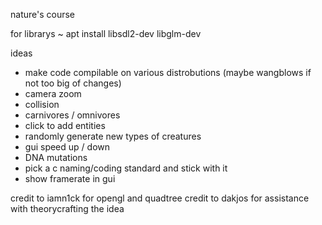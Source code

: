 nature's course

for librarys ~
apt install libsdl2-dev libglm-dev

ideas
- make code compilable on various distrobutions (maybe wangblows if not too big of changes)
- camera zoom
- collision
- carnivores / omnivores
- click to add entities
- randomly generate new types of creatures
- gui speed up / down
- DNA mutations 
- pick a c naming/coding standard and stick with it
- show framerate in gui

credit to iamn1ck for opengl and quadtree
credit to dakjos for assistance with theorycrafting the idea
